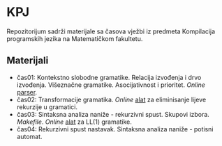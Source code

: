 # KPJ

Repozitorijum sadrži materijale sa časova vježbi iz predmeta Kompilacija programskih jezika na Matematičkom fakultetu.

## Materijali
  - čas01: Kontekstno slobodne gramatike. Relacija izvođenja i drvo izvođenja. Višeznačne gramatike. Asocijativnost i prioritet. _Online_ [parser](https://web.stanford.edu/class/archive/cs/cs103/cs103.1156/tools/cfg/).
  - čas02: Transformacije gramatika. _Online_ [alat](https://lab.brainonfire.net/CFG/remove-left-recursion.html) za eliminisanje lijeve rekurzije u gramatici.
  - čas03: Sintaksna analiza naniže - rekurzivni spust. Skupovi izbora. _Makefile_. _Online_ [alat](https://www.cs.princeton.edu/courses/archive/spring20/cos320/LL1/) za LL(1) gramatike.
  - čas04: Rekurzivni spust nastavak. Sintaksna analiza naniže - potisni automat. 
  <!-- čas03: Transformacije gramatika. _Online_ [alat](https://lab.brainonfire.net/CFG/remove-left-recursion.html) za eliminisanje lijeve rekurzije u gramatici.
  - čas04: Sintaksna analiza naniže - rekurzivni spust. Skupovi izbora. _Makefile_. _Online_ [alat](https://www.cs.princeton.edu/courses/archive/spring20/cos320/LL1/) za LL(1) gramatike.
  - čas05: Rekurzivni spust - vježbanje.
  - čas06: Sintaksna analiza naniže - potisni automat.
  - čas07: Sintaksna analiza naniže - interpreter (aritmetički izrazi). Sintaksna analiza naviše - uvod.
  - čas08: Sintaksna analiza naviše - alat _yacc_.
  - čas09: C++
  - čas10: C++ nastavak. Sintaksna analiza naviše - alat _bison_.
  - čas11: Rok sa polinomima.
  - čas12: Rok sa funkcijama.
  - čas13: Rok sa pseudo Paskalom.
    -->
 
